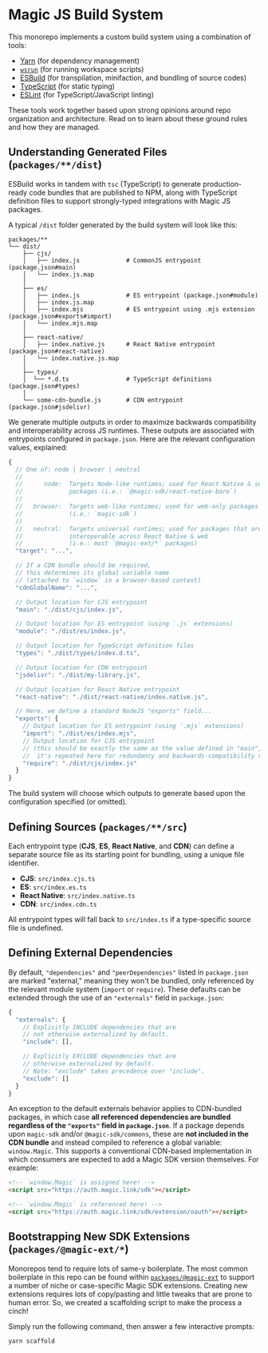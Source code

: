 # Magic JS Build System

This monorepo implements a custom build system using a combination of tools:

- [Yarn](https://yarnpkg.com) (for dependency management)
- [`wsrun`](https://github.com/hfour/wsrun) (for running workspace scripts)
- [ESBuild](https://esbuild.github.io) (for transpilation, minifaction, and bundling of source codes)
- [TypeScript](https://www.typescriptlang.org) (for static typing)
- [ESLint](https://eslint.org) (for TypeScript/JavaScript linting)

These tools work together based upon strong opinions around repo organization and architecture. Read on to learn about these ground rules and how they are managed.

## Understanding Generated Files (`packages/**/dist`)

ESBuild works in tandem with `tsc` (TypeScript) to generate production-ready code bundles that are published to NPM, along with TypeScript definition files to support strongly-typed integrations with Magic JS packages.

A typical `/dist` folder generated by the build system will look like this:

```
packages/**
└── dist/
    ├── cjs/
    │   ├── index.js             # CommonJS entrypoint (package.json#main)
    │   └── index.js.map
    │
    ├── es/
    │   ├── index.js             # ES entrypoint (package.json#module)
    │   ├── index.js.map
    │   ├── index.mjs            # ES entrypoint using .mjs extension (package.json#exports#import)
    │   └── index.mjs.map
    │
    ├── react-native/
    │   ├── index.native.js      # React Native entrypoint (package.json#react-native)
    │   └── index.native.js.map
    │
    ├── types/
    │  └── *.d.ts                # TypeScript definitions (package.json#types)
    │
    └── some-cdn-bundle.js       # CDN entrypoint (package.json#jsdelivr)
```

We generate multiple outputs in order to maximize backwards compatibility and interoperability across JS runtimes. These outputs are associated with entrypoints configured in `package.json`. Here are the relevant configuration values, explained:

```js
{
  // One of: node | browser | neutral
  //
  //      node:  Targets Node-like runtimes; used for React Native & server-side
  //             packages (i.e.: `@magic-sdk/react-native-bare`)
  //
  //   browser:  Targets web-like runtimes; used for web-only packages
  //             (i.e.: `magic-sdk`)
  //
  //   neutral:  Targets universal runtimes; used for packages that are
  //             interoperable across React Native & web
  //             (i.e.: most `@magic-ext/*` packages)
  "target": "...",

  // If a CDN bundle should be required,
  // this determines its global variable name
  // (attached to `window` in a browser-based context)
  "cdnGlobalName": "...",

  // Output location for CJS entrypoint
  "main": "./dist/cjs/index.js",

  // Output location for ES entrypoint (using `.js` extensions)
  "module": "./dist/es/index.js",

  // Output location for TypeScript definition files
  "types": "./dist/types/index.d.ts",

  // Output location for CDN entrypoint
  "jsdelivr": "./dist/my-library.js",

  // Output location for React Native entrypoint
  "react-native": "./dist/react-native/index.native.js",

  // Here, we define a standard NodeJS "exports" field...
  "exports": {
    // Output location for ES entrypoint (using `.mjs` extensions)
    "import": "./dist/es/index.mjs",
    // Output location for CJS entrypoint
    // (this should be exactly the same as the value defined in "main",
    //  it's repeated here for redundancy and backwards-compatibility reasons)
    "require": "./dist/cjs/index.js"
  }
}
```

The build system will choose which outputs to generate based upon the configuration specified (or omitted).

## Defining Sources (`packages/**/src`)

Each entrypoint type (**CJS**, **ES**, **React Native**, and **CDN**) can define a separate source file as its starting point for bundling, using a unique file identifier.

- **CJS**: `src/index.cjs.ts`
- **ES**: `src/index.es.ts`
- **React Native**: `src/index.native.ts`
- **CDN**: `src/index.cdn.ts`

All entrypoint types will fall back to `src/index.ts` if a type-specific source file is undefined.

## Defining External Dependencies

By default, `"dependencies"` and `"peerDependencies"` listed in `package.json` are marked "external," meaning they won't be bundled, only referenced by the relevant module system (`import` or `require`). These defaults can be extended through the use of an `"externals"` field in `package.json`:

```js
{
  "externals": {
    // Explicitly INCLUDE dependencies that are
    // not otherwise externalized by default.
    "include": [],

    // Explicitly EXCLUDE dependencies that are
    // otherwise externalized by default.
    // Note: "exclude" takes precedence over "include".
    "exclude": []
  }
}
```

An exception to the default externals behavior applies to CDN-bundled packages, in which case **all referenced dependencies are bundled regardless of the `"exports"` field in `package.json`**. If a package depends upon `magic-sdk` and/or `@magic-sdk/commons`, these are **not included in the CDN bundle** and instead compiled to reference a global variable: `window.Magic`. This supports a conventional CDN-based implementation in which consumers are expected to add a Magic SDK version themselves. For example:

```html
<!-- `window.Magic` is assigned here! -->
<script src="https://auth.magic.link/sdk"></script>

<!-- `window.Magic` is referenced here! -->
<script src="https://auth.magic.link/sdk/extension/oauth"></script>
```

## Bootstrapping New SDK Extensions (`packages/@magic-ext/*`)

Monorepos tend to require lots of same-y boilerplate. The most common boilerplate in this repo can be found within [`packages/@magic-ext`](./packages/@magic-ext) to support a number of niche or case-specific Magic SDK extensions. Creating new extensions requires lots of copy/pasting and little tweaks that are prone to human error. So, we created a scaffolding script to make the process a cinch!

Simply run the following command, then answer a few interactive prompts:

```zsh
yarn scaffold
```
